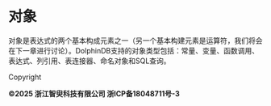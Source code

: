 # 对象

对象是表达式的两个基本构成元素之一（另一个基本构建元素是运算符，我们将会在下一章进行讨论）。DolphinDB支持的对象类型包括：常量、变量、函数调用、表达式、列引用、表连接器、命名对象和SQL查询。

Copyright

**©2025 浙江智臾科技有限公司 浙ICP备18048711号-3**
